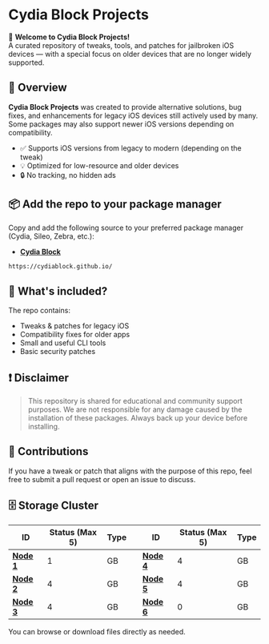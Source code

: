 # Cydia Block Projects

👋 **Welcome to Cydia Block Projects!**  
A curated repository of tweaks, tools, and patches for jailbroken iOS devices — with a special focus on older devices that are no longer widely supported.

## 🌟 Overview
**Cydia Block Projects** was created to provide alternative solutions, bug fixes, and enhancements for legacy iOS devices still actively used by many. Some packages may also support newer iOS versions depending on compatibility.

- ✅ Supports iOS versions from legacy to modern (depending on the tweak)
- 💡 Optimized for low-resource and older devices
- 🔒 No tracking, no hidden ads

## 📦 Add the repo to your package manager

Copy and add the following source to your preferred package manager (Cydia, Sileo, Zebra, etc.):
* [**Cydia Block**](https://cydiablock.github.io/)
```bash
https://cydiablock.github.io/
```

## 📁 What's included?

The repo contains:

- Tweaks & patches for legacy iOS
- Compatibility fixes for older apps
- Small and useful CLI tools
- Basic security patches

## ❗ Disclaimer

> This repository is shared for educational and community support purposes. We are not responsible for any damage caused by the installation of these packages. Always back up your device before installing.

## 💬 Contributions

If you have a tweak or patch that aligns with the purpose of this repo, feel free to submit a pull request or open an issue to discuss.

## 🗄️ Storage Cluster

| ID                                                            | Status (Max 5) | Type | | ID                                                            | Status (Max 5) | Type |
|---------------------------------------------------------------|----------------|------|-|---------------------------------------------------------------|----------------|------|
| [**Node 1**](https://github.com/CydiaBlock/package_debian_A1) | 1              | GB   | | [**Node 4**](https://github.com/CydiaBlock/package_debian_A4) | 4              | GB   |
| [**Node 2**](https://github.com/CydiaBlock/package_debian_A2) | 4              | GB   | | [**Node 5**](https://github.com/CydiaBlock/package_debian_A5) | 4              | GB   |
| [**Node 3**](https://github.com/CydiaBlock/package_debian_A3) | 4              | GB   | | [**Node 6**](https://github.com/CydiaBlock/package_debian_A6) | 0              | GB   |

You can browse or download files directly as needed.
